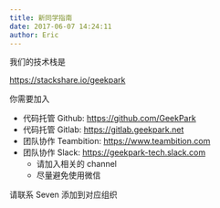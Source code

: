 ```yaml
---
title: 新同学指南
date: 2017-06-07 14:24:11
author: Eric
---
```

我们的技术栈是

https://stackshare.io/geekpark

你需要加入

* 代码托管 Github: https://github.com/GeekPark
* 代码托管 Gitlab: https://gitlab.geekpark.net
* 团队协作 Teambition: https://www.teambition.com
* 团队协作 Slack: https://geekpark-tech.slack.com
    * 请加入相关的 channel
    * 尽量避免使用微信

请联系 Seven 添加到对应组织
